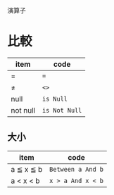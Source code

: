 演算子
# 比較
|item      |code             |
|----------|-----------------|
|=         |```=```          |
|≠         |```<>```         |
|null      |```is Null```    |
|not null  |```is Not Null```|

## 大小
|item      |code                 |
|----------|---------------------|
|a ≦ x ≦ b|```Between a And b```|
|a <  x <  b|```x > a And x < b```|
